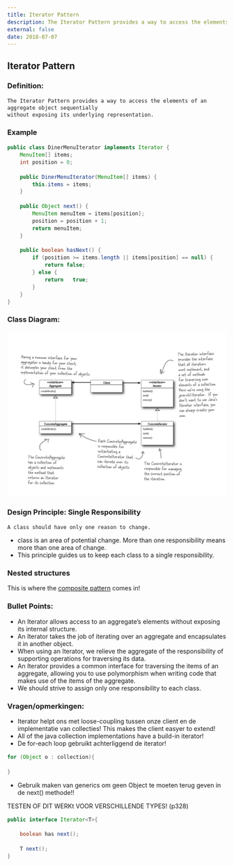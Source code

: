 ```yaml
---
title: Iterator Pattern
description: The Iterator Pattern provides a way to access the elements of an aggregate object sequentially without exposing its underlying representation
external: false
date: 2018-07-07
---
```


## Iterator Pattern

### Definition:

```
The Iterator Pattern provides a way to access the elements of an aggregate object sequentially
without exposing its underlying representation.
```

### Example

```java
public class DinerMenuIterator implements Iterator {
	MenuItem[] items;
	int position = 0;

	public DinerMenuIterator(MenuItem[] items) {
		this.items = items;
	}

	public Object next() {
		MenuItem menuItem = items[position];
		position = position + 1;
		return menuItem;
	}

	public boolean hasNext() {
		if (position >= items.length || items[position] == null) {
			return false;
		} else {
			return	 true;
		}
	}
}
```

### Class Diagram:

![alt text](https://github.com/VanausloosThomas/PersonalDevelopment/blob/old-jeckyll-blog/knowledge/DesignPatterns/IteratorPatternClassDiagram.jpeg "Class Diagram")

### Design Principle: Single Responsibility

```
A class should have only one reason to change.
```

- class is an area of potential change. More than one responsibility means more than one area of change.
- This principle guides us to keep each class to a single responsibility.

### Nested structures

This is where the [composite pattern](https://github.com/VanausloosThomas/PersonalDevelopment/blob/old-jeckyll-blog/knowledge/DesignPatterns/CompositePattern.md) comes in!

### Bullet Points:

- An Iterator allows access to an aggregate’s elements without exposing its internal structure.
- An Iterator takes the job of iterating over an aggregate and encapsulates it in another object.
- When using an Iterator, we relieve the aggregate of the responsibility of supporting operations for traversing its data.
- An Iterator provides a common interface for traversing the
  items of an aggregate, allowing you to use polymorphism when writing code that makes use of the items of the aggregate.
- We should strive to assign only one responsibility to each class.

### Vragen/opmerkingen:

- Iterator helpt ons met loose-coupling tussen onze client en de implementatie van collecties! This makes the client easyer to extend!
- All of the java collection implementations have a build-in iterator!
- De for-each loop gebruikt achterliggend de iterator!

```java
for (Object o : collection){

}
```

- Gebruik maken van generics om geen Object te moeten terug geven in de next() methode!!

TESTEN OF DIT WERKt VOOR VERSCHILLENDE TYPES! (p328)

```java
public interface Iterator<T>{

	boolean has next();

	T next();
}
```
